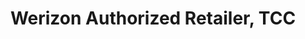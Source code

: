 ---
title: "Werizon Authorized Retailer, TCC"
url: /noblesville/werizon-authorized-retailer-tcc/
shop: mobile phone
---